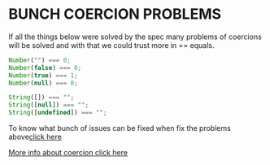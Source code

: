 # BUNCH COERCION PROBLEMS

If all the things below were solved by the spec many problems of coercions will be solved and with that we could trust more in == equals.

```js
Number("") === 0;
Number(false) === 0;
Number(true) === 1;
Number(null) === 0;

String([]) === "";
String([null]) === "";
String([undefined]) === "";
```

To know what bunch of issues can be fixed when fix the problems above[click here](http://getify.github.io/coercions-grid)

[More info about coercion click here](http://davidwalsh.name/fixing-coercion)
